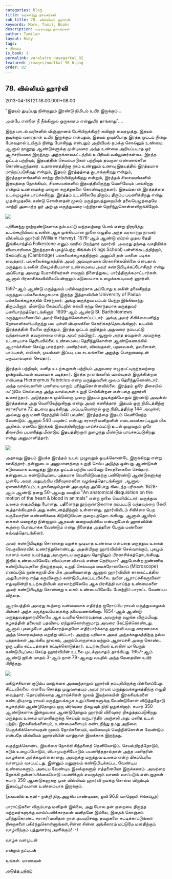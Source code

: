 ```yaml
---
categories: blog
title: வரலாற்று நாயகர்கள்
sub_title: 78. வில்லியம் ஹார்வி
keywords: More, Tamil, Books
description: வரலாற்று நாயகர்கள்
author: Tamilan
layout: Ruby
tags:
- சிலம்பு
is_book: 1
permalink: varalatru_nayagarkal_82
featured: /images/noolkal_96_6.png
order: 82
---
```



## 78. வில்லியம் ஹார்வி

2013-04-18T21:18:00.000+08:00

"இதயம் துடிப்பது நின்றாலும் இரண்டு நிமிடம் உயிர் இருக்கும்...

அன்பே என்னை நீ நீங்கினால் ஒருகணம் என்னுயிர் தாங்காது"....

இந்த பாடல் வரிகளில் விஞ்ஞானம் பேசியிருக்கிறார் கவிஞர் வைரமுத்து. இதயம் துடிக்கும் வரைதான் உயிர் இருக்கும் என்பதும், இதயம் ஓயும்போது இரத்த ஓட்டம் நின்று போவதால் உயிரும் நின்று போகிறது என்பதும் அறிவியல் நமக்கு சொல்லும் உண்மை. ஆனால் நானூறு ஆண்டுகளுக்கு முன்புவரை அந்த உண்மை அறியப்படாத ஓர் ஆச்சரியமாக இருந்தது. அந்தக்காலகட்டத்தில் உயிரியல் வல்லுனர்கள்கூட இரத்த ஓட்டம் பற்றியும், இதயத்தின் செயல்பாடுகள் பற்றியும் தவறான எண்ணங்களை கொண்டிருந்தனர். உதாரணத்திற்கு நாம் உண்ணும் உணவு இதயத்தில் இரத்தமாக மாற்றப்படுகிறது என்றும், இதயம் இரத்தத்தை சூடாக்குகிறது என்றும், இரத்தநாளங்களில் காற்று நிரம்பியிருக்கிறது என்றும், இரத்தம் சிலசமயங்களில் இதயத்தை நோக்கியும், சிலசமயங்களில் இதயத்திலிருந்து வெளியேயும் பாய்கிறது என்றும் உண்மைக்கு மாறான கருத்துகளை கொண்டிருந்தனர். இதயம்தான் இரத்தத்தை உடல்முழுக்க பாய்ச்சுகிறது. இரத்தம் உடலிலேயே திரும்ப திரும்ப பயணிக்கிறது என்று முதன்முதலில் கண்டு சொன்னதன் மூலம் மருத்துவத்துறையின் தலையெழுத்தையே மாற்றி அமைத்த ஓர் அற்புத மருத்துவரை பற்றிதான் தெரிந்துகொள்ளவிருக்கிறோம்.

![](http://3.bp.blogspot.com/-nAe9F7cTAvA/UW_xU-l5KOI/AAAAAAAADmM/HrJBgM4VAhI/s1600/William_Harvey_\(_1578-1657\).jpg)

பதினைந்து நூற்றாண்டுகளாக நம்பபட்டு வந்தவற்றை பொய் என்று நிரூபித்து உடல்கூறியியல் உலகின் ஆக முக்கியமான நூலை எழுதிய அந்த வரலாற்று நாயகர் வில்லியம் ஹார்வி (William Harvey). 1578-ஆம் ஆண்டு ஏப்ரல் முதல் தேதி இங்கிலாந்தில் Folkestone எனும் ஊரில் பிறந்தார் ஹார்வி. அவரது தந்தை வசதிமிக்க வியாபாரியாக இருந்ததால் புகழ்பெற்ற கிங்க்ஸ் (Kings School) பள்ளிக்கூடத்திற்கும், கேம்ப்ரிட்ஜ் (Cambridge) பல்கலைக்கழகத்திற்கும் அனுப்பி தன் மகனை படிக்க வைத்தார். பல்கலைக்கழகத்தில் அவர் அவ்வுளவாக பிரகாசிக்கவில்லை என்பதால் மருத்துவ உலகின் மிகமுக்கியமான உண்மையை அவர் கண்டுபிடிக்கப்போகிறார் என்று அப்போது அவரது பேராசிரியர்கள் எவரும் நினைத்துகூட பார்த்திருக்கமாட்டார்கள். ஆனால் பிரகாசிக்கவில்லையென்றாலும் கடுமையாக உழைக்ககூடியவர் ஹார்வி.

1597-ஆம் ஆண்டு மருத்துவம் பயில்வதற்காக அப்போது உலகின் தலைசிறந்த மருத்துவ பல்கலைக்கழகமாக இருந்த இத்தாலியின் University of Padua பல்கலைக்கழகத்தில் சேர்ந்தார். அங்கு மருத்துவ பட்டம் பெற்று இங்கிலாந்து திரும்பினார். மீண்டும் கேம்ப்ரிட்ஜில் கல்வி கற்று சொந்தமாக மருத்துவர் பணியாற்றத்தொடங்கினார். 1609-ஆம் ஆண்டு St. Bartholomews மருத்துவமணையில் அவர் சேர்த்துக்கொள்ளப்பட்டார். அங்கு அவர் சிகிச்சையளித்த நோயாளிகளிடமிருந்து பல புள்ளி விபரஙக்ளை சேகரிக்கத்தொடங்கினார். உடலில் இரத்தத்தின் வேலை குறித்தும், இரத்த ஓட்டம் குறித்தும் அதுவரை நம்பபட்டு வந்தவைகள் தவறானவை என்று அவர் நம்பினார். ஆனால் அந்த தவறுகள் அவருக்கு உடனடியாக தெரியவில்லை உண்மையை தெரிந்துகொள்ள ஆண்டுகணக்கில் ஆராய்ச்சிகள் செய்து பார்த்தார். மனிதர்கள், விலங்குகள், பறவைகள், தவளைகள், பாம்புகள், எலிகள், முயல்கள் இப்படி பல சடலங்களை அறுத்து பொறுமையுடன் பகுப்பாய்வுகள் செய்தார்.

இரத்தம் பற்றியும், மனித உடற்கூறுகள் பற்றியும் அதுவரை எழுதபட்டிருந்தவற்றை ஒன்றுவிடாமல் கவனமாக படித்தார். இரத்த நாளங்களில் வால்வுகள் இருக்கின்றன என்பதை Hieronymus Fabricius என்ற மருத்துவரின் மூலம் தெரிந்துகொண்டார். அந்த வால்வுகளின் பணியை யாரும் புரிந்துகொள்ளவில்லை. இரத்தம் ஒரே திசையில் மட்டுமே செல்வதை அந்த வால்வுகள் உறுதி செய்கின்றன என்பதை ஹார்வி உணர்ந்தார். அடுத்ததாக ஒவ்வொரு முறை இதயம் துடிக்கும்போதும் இரண்டு அவுன்ஸ் இரத்தத்தை அது வெளியேற்றுகிறது என்று அவர் கணித்தார். இதயம் ஒரு நிமிடத்திற்கு சராசரியாக 72 தடவை துடிக்கிறது. அப்படியென்றால் ஒரு நிமிடத்திற்கு 144 அவுன்ஸ் அல்லது ஒரு மணி நேரத்தில் 540 பவுண்ட் இரத்தத்தை இதயம் வெளியேற்ற வேண்டும். ஆனால் 540 பவுண்ட் என்பது சராசரி மனிதனின் எடையைக்காட்டிலும் மிக அதிகம். எனவே இரத்தம் இதயத்திலிருந்து பாய்ச்சப்பட்டு உடல் முழுவதும் ஒரே திசையில் பயணித்து மீண்டும் இதயத்திற்குள் நுழைந்து மீண்டும் பாய்ச்சப்படுகிறது என்று அனுமானித்தார்.

![](http://1.bp.blogspot.com/-4a3FjafiG5c/UW_xccTQ32I/AAAAAAAADmU/jGhDccdJVbc/s1600/Harvey1654.jpg)

அதாவது இதயம் இயக்க இரத்தம் உடல் முழுவதும் ஓடிக்கொண்டே இருக்கிறது என்று ஊகித்தார். தன்னுடைய அனுமானத்தை உறுதி செய்ய அடுத்த ஒன்பது ஆண்டுகள் கடுமையாக உழைத்து இரத்த ஓட்டம் பற்றிய பல்வேறு சோதனைகளை செய்தார். தன்னுடைய கண்டுபிடிப்பை புத்தமாக வெளியிடுவதற்கு பனிரெண்டு ஆண்டுகளுக்கு முன்பே அவர் அதுபற்றிய விரிவுரைகளை வழங்கத்தொடங்கினார். ஆனால் ஏளனச்சிரிப்பும், உதாசீனமும்தான் அவருக்கு அப்போது கிடைத்த பரிசுகள். 1628-ஆம் ஆண்டு தனது 50-ஆவது வயதில் "An anatomical disquisition on the motion of the heart & blood in animals" என்ற நூலை வெளியிட்டார். மருத்துவ உலகம் ஸ்தம்பித்து போனது. பதினைந்து நூற்றாண்டுகளாக நம்பபட்டு வந்தவற்றை கேலி கூத்தாக்கியதால் அது கண்டனத்திற்கும் உள்ளானது. ஹார்வியிடம் சிகிச்சை பெற வருவோரின் எண்ணிக்கை கிடுகிடுவென குறையத்தொடங்கியது. ஆனால் ஆயிரம் கைகள் மறைத்து நின்றாலும் ஆதவன் மறைவதில்லை என்பதுபோல் ஹார்வியின் கூற்றை பொய்யாக்க வேண்டும் என்று நினைத்த அத்தனை பேரும் மண்ணை கவ்வத்தொடங்கினர்.

அவர் கண்டுபிடித்து சொன்னது மறுக்க முடியாத உண்மை என்பதை மருத்துவ உலகம் வெகுவிரைவில் உணர்ந்துகொண்டது. அதன்பிறகு ஹார்வியின் செல்வாக்கும், புகழும் வானம் வரை உயர்ந்தது அவருடைய மருத்துவ தொழிலும் பிரகாசிக்கத்தொடங்கியது. இதில் உண்மையிலேயே வியப்பான விசயம் என்ன தெரியுமா? அதுபோன்ற நுண்ணிய கண்டுபிடிப்புகளை நிகழ்த்தவும், உறுதி செய்யவும் மைக்ரோஸ்கோப் (Microscope) எனப்படும் நுண்கருவி மிக மிக அவசியமானது ஆனால் ஹார்வியின் காலகட்டத்தில் அதுபோன்ற எந்த கருவிகளும் கண்டுபிடிக்கப்படவில்லை. நவீன ஆராய்ச்சிகருவிகள் எதுவுமின்றி உடற்கூறியியல் வரலாற்றிலேயே ஆக பிரசித்தி வாய்ந்த உண்மைகளை அவர் கண்டுபிடித்து சொன்னது உலகம் உண்மையிலேயே போற்றிப் பாராட்ட வேண்டிய விந்தை.

ஆரம்பத்தில் அவரது கூற்றை வன்மையாக எதிர்த்த ஐரோப்பிய ராயல் மருத்துவகழகம் பின்னர் அந்த மருத்துவமேதைக்கு தலைவணங்கியது. 1654-ஆம் ஆண்டு மருத்துவத்துறையிலேயே ஆக உயரிய கெளரவத்தை அவருக்கு வழங்க விரும்பியது. கழகத்தின் தலைவர் பதவியை ஏற்றுக்கொள்ளுமாறு அவரை கேட்டுக்கொண்டது. ஆனால் புகழையோ அங்கீகாரத்தையோ எதிர்பார்க்காத ஹார்வி வயது காரணமாக அந்த கெளரவத்தை மறுத்து விட்டார். அதற்கு பதிலாக அவர் அந்தக்கழகத்திற்கு நல்ல புத்தகங்கள் அடங்கிய நூலகம், அரும்பொருளகம் மற்றும் ஆராய்ச்சி அறை கொண்ட ஒரு புதிய கட்டடத்தைக் கட்டிக்கொடுத்தார். உடற்கூறியல் உலகின் மாபெரும் கண்டுபிடிப்பை செய்த ஹார்வியின் உடலை முடக்குவாதம் தாக்கியது. 1657-ஆம் ஆண்டு ஜூன் மாதம் 3-ஆம் நாள் 79-ஆவது வயதில் அந்த மேதையின் உயிர் பிரிந்தது.

![](http://3.bp.blogspot.com/-SAomr1FXOxE/UW_xkkoqpmI/AAAAAAAADmc/d3Am6ciQyx0/s1600/William-Harvey-Quotes-2.jpg)

மகிழ்ச்சியான குடும்ப வாழ்க்கை அமைந்தாலும் ஹார்வி தம்பதியிருக்கு பிள்ளைப்பேறு கிட்டவில்லை. எனவே சொத்து முழுவதையும் அவர் ராயல் மருத்துவக்கழகத்திற்கு எழுதி வைத்தார். தொய்வில்லாத ஆராய்ச்சிகள் மூலம் இயற்கையின் இரகசியங்களை கண்டறியுமாறு ராயல் மருத்துவக்கழக உறுப்பினர்களுக்கு வேண்டுகோள் விடுத்ததோடு கழகத்தில் ஆண்டுதோறும் ஒரு விரிவுரை நிகழவும் நிதி ஒதுக்கினார். சுமார் 350 ஆண்டுகளாக இன்றுவரை ஆண்டுதோறும் ஹார்வி விரிவுரை நிகழ்த்தப்படுகிறது. மருத்துவ உலகம் மாமனிதருக்கு செய்யும் வருடாந்திர அஞ்சலி அது. மனித உடல் பற்றிய இரகசியங்களையும், உண்மைகளையும் கண்டறிந்து நமது அறிவை பெருக்கிக்கொள்வதன் மூலம் நோய்களையும், வலியையும் வெற்றிக்கொள்ள வேண்டும் என்பதே வில்லியம் ஹார்வியின் வாழ்நாள் இலக்காக இருந்தது.

வகுத்துக்கொண்ட இலக்கை நோக்கி சிந்தனைத் தெளிவோடும், செயல்திறத்தோடும், கடும் உழைப்போடும், விடாமுயற்சியோடும் பயணித்ததால்தான் அந்த மனிதரின் வாழ்க்கை அர்த்தமுள்ளதானது, அவருக்கு மருத்துவ உலகம் என்ற மிகப்பெரிய வானமும் வசப்பட்டது. இன்னும் மனுகுலம் கண்டுபிடிக்கப்பட வேண்டிய உண்மைகளும், அடைய வேண்டிய இலக்குகளும் எத்தனையோ இருக்கலாம். அவற்றை நோக்கி தன்னம்பிக்கையொடு பயணிக்கும் எவருக்கும் வானம் வசப்படும் என்பதுதான் சுமார் 350 ஆண்டுகளுக்கு முன் வில்லியம் ஹார்வி நமக்கு சொல்ல விரும்பும் இதயப்பூர்வமான உண்மையாக இருக்கும்.

(தகவலில் உதவி - நன்றி திரு.அழகிய பாண்டியன், ஒலி 96.8 வானொலி சிங்கப்பூர்)

பாராட்டுகளை விரும்பாத மனிதன் இல்லை, அது போல தன் குறையை திருத்த மற்றவர்களுக்கு வாய்ப்பளிக்காதவன் மனிதனே இல்லை, இதைக் கொஞ்சம் புரிந்துகொண்ட சராசரி மனிதன் நான்.தயவுசெய்து தவறுகளை சுட்டிக்காட்டுங்கள் நிறைகளை பகிர்ந்துகொள்ளுங்கள்,சின்ன சின்ன அங்கீகாரம் மட்டுமே மனதிற்கும் வாழ்விற்கும் புத்துணர்வு அளிக்கும்! :-)

வாழ்க வளமுடன்

என்றும் நட்புடன்

உங்கள். மாணவன்

[அடுத்த பக்கம்](varalatru_nayagarkal_83)